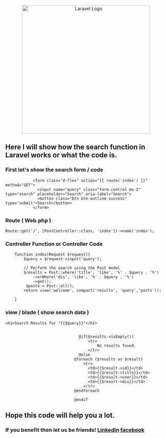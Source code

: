 <p align="center"><a href="https://laravel.com" target="_blank"><img src="https://raw.githubusercontent.com/laravel/art/master/logo-lockup/5%20SVG/2%20CMYK/1%20Full%20Color/laravel-logolockup-cmyk-red.svg" width="400" alt="Laravel Logo"></a></p>

## Here I will show how the search function in Laravel works or what the code is.

### First let's show the search form / code
```language
            <form class="d-flex" action="{{ route('index') }}" method="GET">
              <input name="query" class="form-control me-2" type="search" placeholder="Search" aria-label="Search">
              <button class="btn btn-outline-success" type="submit">Search</button>
            </form>
```
### Route ( Web.php )
```language
Route::get('/', [PostController::class, 'index'])->name('index');
```
### Controller Function or Controller Code 
```language
    function index(Request $request){
        $query = $request->input('query');

        // Perform the search using the Post model
        $results = Post::where('title', 'like', '%' . $query . '%')
            ->orWhere('dis', 'like', '%' . $query . '%')
            ->get();
         $posts = Post::all();
        return view('welcome', compact('results', 'query','posts'));
        
    }
```
### view / blade ( show search data ) 
```language
<h1>Search Results for "{{$query}}"</h1>


                                @if($results->isEmpty())
                                    <tr>
                                        No results found.
                                    </tr>
                                @else 
                              @foreach ($results as $result)
                                  <tr>
                                    <td>{{$result->id}}</td>
                                    <td>{{$result->title}}</td>
                                    <td>{{$result->user}}</td>
                                    <td>{{$result->dis}}</td>
                                  </tr>
                              @endforeach
                              
                              @endif

```

## Hope this code will help you a lot. 
### If you benefit then let us be friends! [LinkedIn](https://www.linkedin.com/in/noushedahmedjholok/)  [facebook](https://www.facebook.com/NoushedAhmedJholok)
